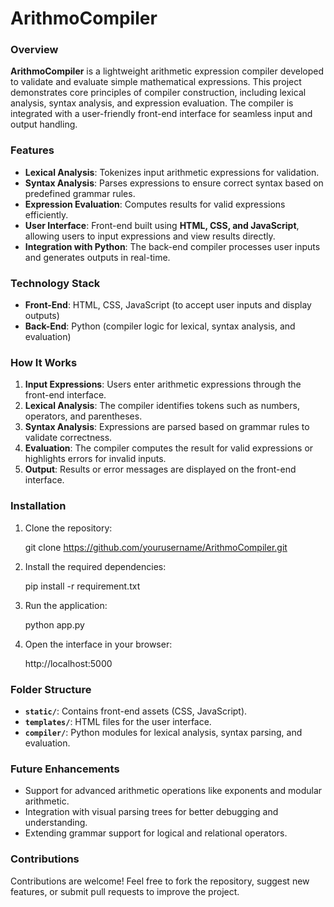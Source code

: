 
# ArithmoCompiler

### Overview
**ArithmoCompiler** is a lightweight arithmetic expression compiler developed to validate and evaluate simple mathematical expressions. This project demonstrates core principles of compiler construction, including lexical analysis, syntax analysis, and expression evaluation. The compiler is integrated with a user-friendly front-end interface for seamless input and output handling.

### Features
- **Lexical Analysis**: Tokenizes input arithmetic expressions for validation.
- **Syntax Analysis**: Parses expressions to ensure correct syntax based on predefined grammar rules.
- **Expression Evaluation**: Computes results for valid expressions efficiently.
- **User Interface**: Front-end built using **HTML, CSS, and JavaScript**, allowing users to input expressions and view results directly.
- **Integration with Python**: The back-end compiler processes user inputs and generates outputs in real-time.

### Technology Stack
- **Front-End**: HTML, CSS, JavaScript (to accept user inputs and display outputs)
- **Back-End**: Python (compiler logic for lexical, syntax analysis, and evaluation)


### How It Works
1. **Input Expressions**: Users enter arithmetic expressions through the front-end interface.
2. **Lexical Analysis**: The compiler identifies tokens such as numbers, operators, and parentheses.
3. **Syntax Analysis**: Expressions are parsed based on grammar rules to validate correctness.
4. **Evaluation**: The compiler computes the result for valid expressions or highlights errors for invalid inputs.
5. **Output**: Results or error messages are displayed on the front-end interface.


### Installation
1. Clone the repository:
   
   git clone https://github.com/yourusername/ArithmoCompiler.git
   
2. Install the required dependencies:
   
   pip install -r requirement.txt
   
3. Run the application:
   
   python app.py
   
4. Open the interface in your browser:

   http://localhost:5000


### Folder Structure
- **`static/`**: Contains front-end assets (CSS, JavaScript).
- **`templates/`**: HTML files for the user interface.
- **`compiler/`**: Python modules for lexical analysis, syntax parsing, and evaluation.


### Future Enhancements
- Support for advanced arithmetic operations like exponents and modular arithmetic.
- Integration with visual parsing trees for better debugging and understanding.
- Extending grammar support for logical and relational operators.


### Contributions
Contributions are welcome! Feel free to fork the repository, suggest new features, or submit pull requests to improve the project.
